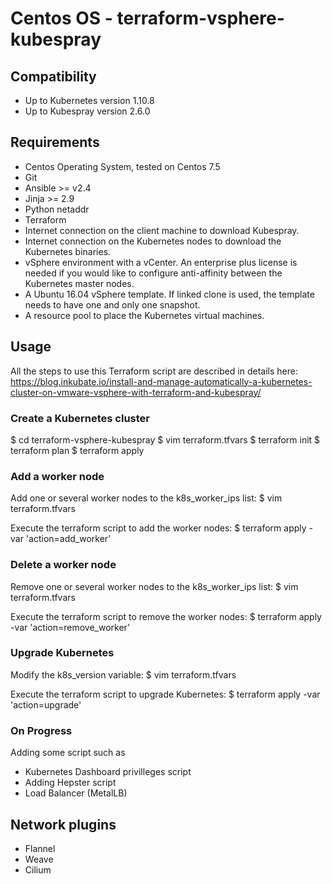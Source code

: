 # Centos OS - terraform-vsphere-kubespray

## Compatibility

* Up to Kubernetes version 1.10.8
* Up to Kubespray version 2.6.0

## Requirements

* Centos Operating System, tested on Centos 7.5
* Git
* Ansible >= v2.4
* Jinja >= 2.9
* Python netaddr
* Terraform
* Internet connection on the client machine to download Kubespray.
* Internet connection on the Kubernetes nodes to download the Kubernetes binaries.
* vSphere environment with a vCenter. An enterprise plus license is needed if you would like to configure anti-affinity between the Kubernetes master nodes.
* A Ubuntu 16.04 vSphere template. If linked clone is used, the template needs to have one and only one snapshot.
* A resource pool to place the Kubernetes virtual machines.

## Usage

All the steps to use this Terraform script are described in details here:
https://blog.inkubate.io/install-and-manage-automatically-a-kubernetes-cluster-on-vmware-vsphere-with-terraform-and-kubespray/

### Create a Kubernetes cluster

$ cd terraform-vsphere-kubespray
$ vim terraform.tfvars
$ terraform init
$ terraform plan
$ terraform apply

### Add a worker node

Add one or several worker nodes to the k8s_worker_ips list:
$ vim terraform.tfvars

Execute the terraform script to add the worker nodes:
$ terraform apply -var 'action=add\_worker'

### Delete a worker node

Remove one or several worker nodes to the k8s_worker_ips list:
$ vim terraform.tfvars

Execute the terraform script to remove the worker nodes:
$ terraform apply -var 'action=remove\_worker'

### Upgrade Kubernetes

Modify the k8s_version variable:
$ vim terraform.tfvars

Execute the terraform script to upgrade Kubernetes:
$ terraform apply -var 'action=upgrade'

### On Progress

Adding some script such as 
- Kubernetes Dashboard privilleges script
- Adding Hepster script
- Load Balancer (MetalLB)

## Network plugins

* Flannel
* Weave
* Cilium
